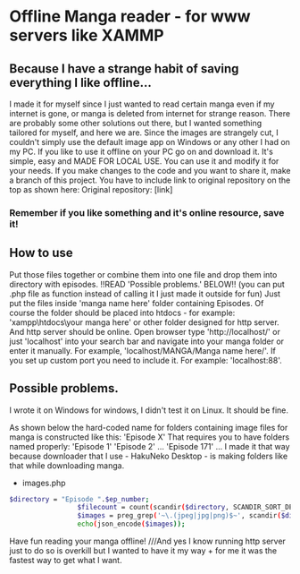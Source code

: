 # Offline Manga reader - for www servers like XAMMP
## Because I have a strange habit of saving everything I like offline...
I made it for myself since I just wanted to read certain manga even if my internet is gone, or manga is deleted from internet for strange reason. 
There are probably some other solutions out there, but I wanted something tailored for myself, and here we are.
Since the images are strangely cut, I couldn't simply use the default image app on Windows or any other I had on my PC.
If you like to use it offline on your PC go on and download it.
It's simple, easy and MADE FOR LOCAL USE.
You can use it and modify it for your needs.
If you make changes to the code and you want to share it, make a branch of this project.
You have to include link to original repository on the top as shown here: 
Original repository: [link]
### Remember if you like something and it's online resource, save it! 

## How to use
Put those files together or combine them into one file and drop them into directory with episodes. !!READ 'Possible problems.' BELOW!!
(you can put .php file as function instead of calling it I just made it outside for fun)
Just put the files inside 'manga name here' folder containing Episodes.
Of course the folder should be placed into htdocs - for example: 'xampp\htdocs\your manga here' or other folder designed for http server.
And http server should be online.
Open browser type 'http://localhost/' or just 'localhost' into your search bar and navigate into your manga folder or enter it manually.
For example, 'localhost/MANGA/Manga name here/'.
If you set up custom port you need to include it. For example: 'localhost:88'.

## Possible problems.
I wrote it on Windows for windows, I didn't test it on Linux. It should be fine.

As shown below the hard-coded name for folders containing image files for manga is constructed like this: 'Episode X'
That requires you to have folders named properly: 'Episode 1' 'Episode 2' ... 'Episode 171' ...
I made it that way because downloader that I use - HakuNeko Desktop - is making folders like that while downloading manga.
- images.php
```sh
$directory = "Episode ".$ep_number;
                 $filecount = count(scandir($directory, SCANDIR_SORT_DESCENDING));
                 $images = preg_grep('~\.(jpeg|jpg|png)$~', scandir($directory));
                 echo(json_encode($images));
```

Have fun reading your manga offline!
///And yes I know running http server just to do so is overkill but I wanted to have it my way + for me it was the fastest way to get what I want.
